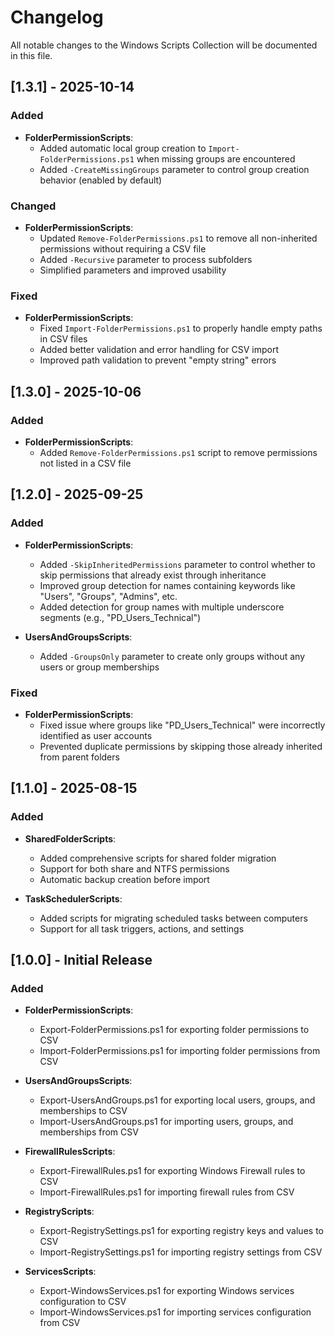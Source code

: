 # Changelog

All notable changes to the Windows Scripts Collection will be documented in this file.

## [1.3.1] - 2025-10-14

### Added
- **FolderPermissionScripts**:
  - Added automatic local group creation to `Import-FolderPermissions.ps1` when missing groups are encountered
  - Added `-CreateMissingGroups` parameter to control group creation behavior (enabled by default)

### Changed
- **FolderPermissionScripts**:
  - Updated `Remove-FolderPermissions.ps1` to remove all non-inherited permissions without requiring a CSV file
  - Added `-Recursive` parameter to process subfolders
  - Simplified parameters and improved usability
  
### Fixed
- **FolderPermissionScripts**:
  - Fixed `Import-FolderPermissions.ps1` to properly handle empty paths in CSV files
  - Added better validation and error handling for CSV import
  - Improved path validation to prevent "empty string" errors

## [1.3.0] - 2025-10-06

### Added
- **FolderPermissionScripts**:
  - Added `Remove-FolderPermissions.ps1` script to remove permissions not listed in a CSV file

## [1.2.0] - 2025-09-25

### Added
- **FolderPermissionScripts**:
  - Added `-SkipInheritedPermissions` parameter to control whether to skip permissions that already exist through inheritance
  - Improved group detection for names containing keywords like "Users", "Groups", "Admins", etc.
  - Added detection for group names with multiple underscore segments (e.g., "PD_Users_Technical")

- **UsersAndGroupsScripts**:
  - Added `-GroupsOnly` parameter to create only groups without any users or group memberships

### Fixed
- **FolderPermissionScripts**:
  - Fixed issue where groups like "PD_Users_Technical" were incorrectly identified as user accounts
  - Prevented duplicate permissions by skipping those already inherited from parent folders

## [1.1.0] - 2025-08-15

### Added
- **SharedFolderScripts**:
  - Added comprehensive scripts for shared folder migration
  - Support for both share and NTFS permissions
  - Automatic backup creation before import

- **TaskSchedulerScripts**:
  - Added scripts for migrating scheduled tasks between computers
  - Support for all task triggers, actions, and settings

## [1.0.0] - Initial Release

### Added
- **FolderPermissionScripts**:
  - Export-FolderPermissions.ps1 for exporting folder permissions to CSV
  - Import-FolderPermissions.ps1 for importing folder permissions from CSV

- **UsersAndGroupsScripts**:
  - Export-UsersAndGroups.ps1 for exporting local users, groups, and memberships to CSV
  - Import-UsersAndGroups.ps1 for importing users, groups, and memberships from CSV

- **FirewallRulesScripts**:
  - Export-FirewallRules.ps1 for exporting Windows Firewall rules to CSV
  - Import-FirewallRules.ps1 for importing firewall rules from CSV

- **RegistryScripts**:
  - Export-RegistrySettings.ps1 for exporting registry keys and values to CSV
  - Import-RegistrySettings.ps1 for importing registry settings from CSV

- **ServicesScripts**:
  - Export-WindowsServices.ps1 for exporting Windows services configuration to CSV
  - Import-WindowsServices.ps1 for importing services configuration from CSV
